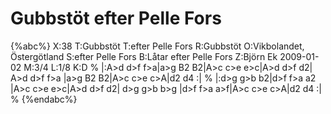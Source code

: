 # Gubbstöt efter Pelle Fors

{%abc%}
X:38
T:Gubbstöt
T:efter Pelle Fors
R:Gubbstöt
O:Vikbolandet, Östergötland
S:efter Pelle Fors
B:Låtar efter Pelle Fors
Z:Björn Ek 2009-01-02
M:3/4
L:1/8
K:D
%
|:A>d d>f f>a|a>g B2 B2|A>c c>e e>c|A>d d>f d2|
A>d d>f f>a  |a>g B2 B2|A>c c>e c>A|d2 d4    :|
%
|:d>g g>b b2|d>f f>a a2 |A>c c>e e>c|A>d d>f d2|
d>g g>b b>g |d>f f>a a>f|A>c c>e c>A|d2 d4    :|
%
{%endabc%}

